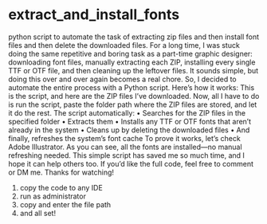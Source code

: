 # extract_and_install_fonts
python script to automate the task of extracting zip files and then install font files and then delete the downloaded files.
For a long time, I was stuck doing the same repetitive and boring task as a part-time graphic designer: downloading font files, manually extracting each ZIP, installing every single TTF or OTF file, and then cleaning up the leftover files.
It sounds simple, but doing this over and over again becomes a real chore.
So, I decided to automate the entire process with a Python script. Here’s how it works:
This is the script, and here are the ZIP files I’ve downloaded. Now, all I have to do is run the script, paste the folder path where the ZIP files are stored, and let it do the rest.
The script automatically:
•
Searches for the ZIP files in the specified folder
•
Extracts them
•
Installs any TTF or OTF fonts that aren’t already in the system
•
Cleans up by deleting the downloaded files
•
And finally, refreshes the system’s font cache
To prove it works, let’s check Adobe Illustrator. As you can see, all the fonts are installed—no manual refreshing needed.
This simple script has saved me so much time, and I hope it can help others too.
If you’d like the full code, feel free to comment or DM me.
Thanks for watching!

1. copy the code to any IDE
2. run as administrator
3. copy and enter the file path
4. and all set!
